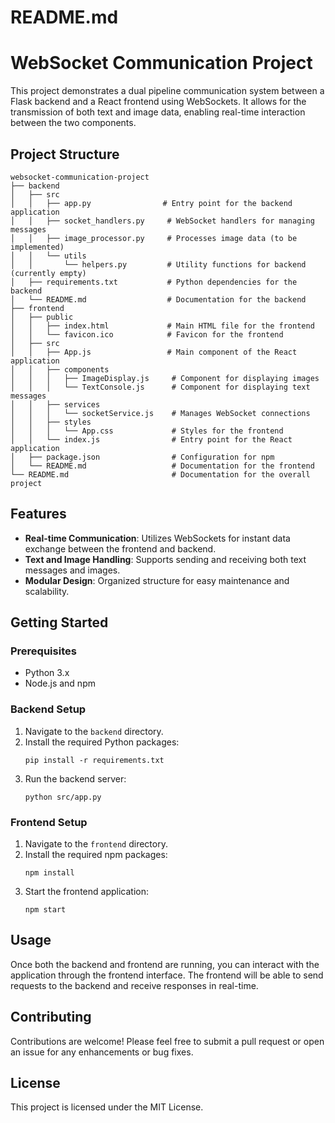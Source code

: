 # README.md

# WebSocket Communication Project

This project demonstrates a dual pipeline communication system between a Flask backend and a React frontend using WebSockets. It allows for the transmission of both text and image data, enabling real-time interaction between the two components.

## Project Structure

```
websocket-communication-project
├── backend
│   ├── src
│   │   ├── app.py                # Entry point for the backend application
│   │   ├── socket_handlers.py     # WebSocket handlers for managing messages
│   │   ├── image_processor.py     # Processes image data (to be implemented)
│   │   └── utils
│   │       └── helpers.py         # Utility functions for backend (currently empty)
│   ├── requirements.txt           # Python dependencies for the backend
│   └── README.md                  # Documentation for the backend
├── frontend
│   ├── public
│   │   ├── index.html             # Main HTML file for the frontend
│   │   └── favicon.ico            # Favicon for the frontend
│   ├── src
│   │   ├── App.js                 # Main component of the React application
│   │   ├── components
│   │   │   ├── ImageDisplay.js     # Component for displaying images
│   │   │   └── TextConsole.js      # Component for displaying text messages
│   │   ├── services
│   │   │   └── socketService.js    # Manages WebSocket connections
│   │   ├── styles
│   │   │   └── App.css             # Styles for the frontend
│   │   └── index.js                # Entry point for the React application
│   ├── package.json                # Configuration for npm
│   └── README.md                   # Documentation for the frontend
└── README.md                       # Documentation for the overall project
```

## Features

- **Real-time Communication**: Utilizes WebSockets for instant data exchange between the frontend and backend.
- **Text and Image Handling**: Supports sending and receiving both text messages and images.
- **Modular Design**: Organized structure for easy maintenance and scalability.

## Getting Started

### Prerequisites

- Python 3.x
- Node.js and npm

### Backend Setup

1. Navigate to the `backend` directory.
2. Install the required Python packages:
   ```
   pip install -r requirements.txt
   ```
3. Run the backend server:
   ```
   python src/app.py
   ```

### Frontend Setup

1. Navigate to the `frontend` directory.
2. Install the required npm packages:
   ```
   npm install
   ```
3. Start the frontend application:
   ```
   npm start
   ```

## Usage

Once both the backend and frontend are running, you can interact with the application through the frontend interface. The frontend will be able to send requests to the backend and receive responses in real-time.

## Contributing

Contributions are welcome! Please feel free to submit a pull request or open an issue for any enhancements or bug fixes.

## License

This project is licensed under the MIT License.